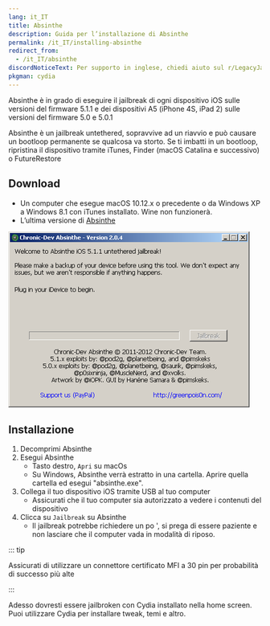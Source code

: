 ```yaml
---
lang: it_IT
title: Absinthe
description: Guida per l’installazione di Absinthe
permalink: /it_IT/installing-absinthe
redirect_from:
  - /it_IT/absinthe
discordNoticeText: Per supporto in inglese, chiedi aiuto sul r/LegacyJailbreak [Discord Server](http://discord.legacyjailbreak.com/).
pkgman: cydia
---
```


Absinthe è in grado di eseguire il jailbreak di ogni dispositivo iOS sulle versioni del firmware 5.1.1 e dei dispositivi A5 (iPhone 4S, iPad 2) sulle versioni del firmware 5.0 e 5.0.1

Absinthe è un <router-link to="/it_IT/types-of-jailbreak/#untethered-jailbreaks">jailbreak</router-link> untethered, sopravvive ad un riavvio e può causare un bootloop permanente se qualcosa va storto. Se ti imbatti in un bootloop, ripristina il dispositivo tramite iTunes, Finder (macOS Catalina e successivo) o FutureRestore

## Download

- Un computer che esegue macOS 10.12.x o precedente o da Windows XP a Windows 8.1 con iTunes installato. Wine non funzionerà.
- L’ultima versione di [Absinthe](https://web.archive.org/web/20131024115207/http://greenpois0n.com/downloads/)

![Uno screenshot di Absinthe (Windows)](/assets/images/absinthe-win.png)

## Installazione

1. Decomprimi Absinthe
1. Esegui Absinthe
    - Tasto destro, `Apri` su macOs
    - Su Windows, Absinthe verrà estratto in una cartella. Aprire quella cartella ed esegui "absinthe.exe".
1. Collega il tuo dispositivo iOS tramite USB al tuo computer
    - Assicurati che il tuo computer sia autorizzato a vedere i contenuti del dispositivo
1. Clicca su `Jailbreak` su Absinthe
    - Il jailbreak potrebbe richiedere un po ', si prega di essere paziente e non lasciare che il computer vada in modalità di riposo.

::: tip

Assicurati di utilizzare un connettore certificato MFI a 30 pin per probabilità di successo più alte

:::

Adesso dovresti essere jailbroken con Cydia installato nella home screen. Puoi utilizzare Cydia per installare <router-link to="/it_IT/faq/#what-are-tweaks">tweak</router-link>, temi e altro.
